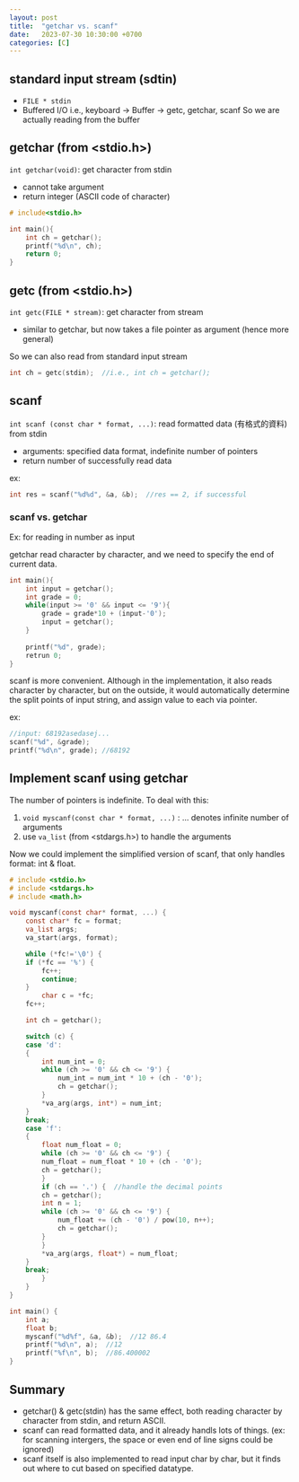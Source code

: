 ```yaml
---
layout: post
title:  "getchar vs. scanf"
date:   2023-07-30 10:30:00 +0700
categories: [C]
---
```


## standard input stream (sdtin)

* `FILE * stdin`
* Buffered I/O
i.e., keyboard -> Buffer -> getc, getchar, scanf
So we are actually reading from the buffer


## getchar (from <stdio.h>)

`int getchar(void)`: get character from stdin

* cannot take argument
* return integer (ASCII code of character)

```c
# include<stdio.h>

int main(){
    int ch = getchar();
    printf("%d\n", ch);
    return 0;
}
```

## getc (from <stdio.h>)

`int getc(FILE * stream)`: get character from stream

* similar to getchar, but now takes a file pointer as argument (hence more general)

So we can also read from standard input stream


```c
int ch = getc(stdin);  //i.e., int ch = getchar();
```


## scanf

`int scanf (const char * format, ...)`: read formatted data (有格式的資料) from stdin

* arguments: specified data format, indefinite number of pointers
* return number of successfully read data

ex: 

```c
int res = scanf("%d%d", &a, &b);  //res == 2, if successful
```


### scanf vs. getchar

Ex: for reading in number as input

getchar read character by character, and we need to specify the end of current data.

```c
int main(){
    int input = getchar();
    int grade = 0;
    while(input >= '0' && input <= '9'){
        grade = grade*10 + (input-'0');
        input = getchar();
    }
    
    printf("%d", grade);
    retrun 0;
}
```

scanf is more convenient. Although in the implementation, it also reads character by character, but on the outside, it would automatically determine the split points of input string, and assign value to each via pointer.

ex:
```c 
//input: 68192asedasej...
scanf("%d", &grade);
printf("%d\n", grade); //68192
```

## Implement scanf using getchar

The number of pointers is indefinite. To deal with this:

1. `void myscanf(const char * format, ...)` : ... denotes infinite number of arguments
2. use `va_list` (from <stdargs.h>) to handle the arguments

Now we could implement the simplified version of scanf, that only handles format: int & float. 


```c
# include <stdio.h>
# include <stdargs.h>
# include <math.h>

void myscanf(const char* format, ...) {
    const char* fc = format;
    va_list args;
    va_start(args, format);

    while (*fc!='\0') {
	if (*fc == '%') {
	    fc++;
	    continue;
	}
        char c = *fc;
	fc++;

	int ch = getchar();

	switch (c) {
	case 'd':
	{
	    int num_int = 0;
	    while (ch >= '0' && ch <= '9') {
	        num_int = num_int * 10 + (ch - '0');
	        ch = getchar();
	    }
	    *va_arg(args, int*) = num_int;
	}
	break;
	case 'f':
	{
	    float num_float = 0;
	    while (ch >= '0' && ch <= '9') {
		num_float = num_float * 10 + (ch - '0');
		ch = getchar();
	    }
	    if (ch == '.') {  //handle the decimal points
		ch = getchar();
		int n = 1;
		while (ch >= '0' && ch <= '9') {
		    num_float += (ch - '0') / pow(10, n++);
		    ch = getchar();
		}
	    }
	    *va_arg(args, float*) = num_float;
	}
	break;
        }
    }
}

int main() {
	int a; 
	float b;
	myscanf("%d%f", &a, &b);  //12 86.4
	printf("%d\n", a);  //12
	printf("%f\n", b);  //86.400002
}
```


## Summary

* getchar() & getc(stdin) has the same effect, both reading character by character from stdin, and return ASCII.
* scanf can read formatted data, and it already handls lots of things. (ex: for scanning intergers, the space or even end of line signs could be ignored)
* scanf itself is also implemented to read input char by char, but it finds out where to cut based on specified datatype.
